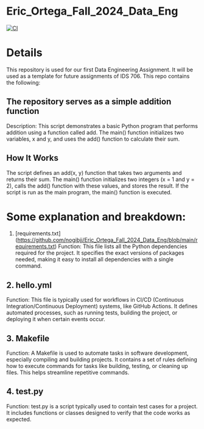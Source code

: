# Eric_Ortega_Fall_2024_Data_Eng

[![CI](https://github.com/nogibjj/Eric_Ortega_Fall_2024_Data_Eng/actions/workflows/hello.yml/badge.svg)](https://github.com/nogibjj/Eric_Ortega_Fall_2024_Data_Eng/actions/workflows/hello.yml)


# Details 
This repository is used for our first Data Engineering Assignment. It will be used as a template for future assignments of IDS 706. This repo contains the following: 



## The repository serves as a simple addition function
Description: This script demonstrates a basic Python program that performs addition using a function called add. The main() function initializes two variables, x and y, and uses the add() function to calculate their sum.

## How It Works
The script defines an add(x, y) function that takes two arguments and returns their sum.
The main() function initializes two integers (x = 1 and y = 2), calls the add() function with these values, and stores the result.
If the script is run as the main program, the main() function is executed.


# Some explanation and breakdown: 

1. [requirements.txt] (https://github.com/nogibjj/Eric_Ortega_Fall_2024_Data_Eng/blob/main/requirements.txt)
Function: This file lists all the Python dependencies required for the project. It specifies the exact versions of packages needed, making it easy to install all dependencies with a single command.

## 2. hello.yml
Function: This file is typically used for workflows in CI/CD (Continuous Integration/Continuous Deployment) systems, like GitHub Actions. It defines automated processes, such as running tests, building the project, or deploying it when certain events occur.

## 3. Makefile
Function: A Makefile is used to automate tasks in software development, especially compiling and building projects. It contains a set of rules defining how to execute commands for tasks like building, testing, or cleaning up files. This helps streamline repetitive commands.

## 4. test.py
Function: test.py is a script typically used to contain test cases for a project. It includes functions or classes designed to verify that the code works as expected. 
